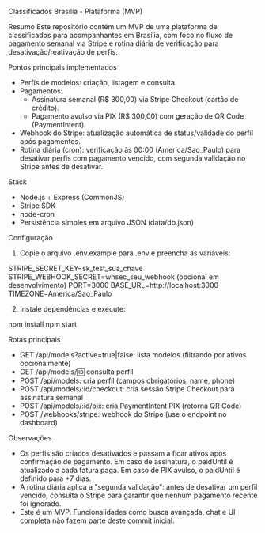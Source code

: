 Classificados Brasília - Plataforma (MVP)

Resumo
Este repositório contém um MVP de uma plataforma de classificados para acompanhantes em Brasília, com foco no fluxo de pagamento semanal via Stripe e rotina diária de verificação para desativação/reativação de perfis.

Pontos principais implementados
- Perfis de modelos: criação, listagem e consulta.
- Pagamentos:
  - Assinatura semanal (R$ 300,00) via Stripe Checkout (cartão de crédito).
  - Pagamento avulso via PIX (R$ 300,00) com geração de QR Code (PaymentIntent).
- Webhook do Stripe: atualização automática de status/validade do perfil após pagamentos.
- Rotina diária (cron): verificação às 00:00 (America/Sao_Paulo) para desativar perfis com pagamento vencido, com segunda validação no Stripe antes de desativar.

Stack
- Node.js + Express (CommonJS)
- Stripe SDK
- node-cron
- Persistência simples em arquivo JSON (data/db.json)

Configuração
1) Copie o arquivo .env.example para .env e preencha as variáveis:

STRIPE_SECRET_KEY=sk_test_sua_chave
STRIPE_WEBHOOK_SECRET=whsec_seu_webhook (opcional em desenvolvimento)
PORT=3000
BASE_URL=http://localhost:3000
TIMEZONE=America/Sao_Paulo

2) Instale dependências e execute:

npm install
npm start

Rotas principais
- GET /api/models?active=true|false: lista modelos (filtrando por ativos opcionalmente)
- GET /api/models/:id: consulta perfil
- POST /api/models: cria perfil (campos obrigatórios: name, phone)
- POST /api/models/:id/checkout: cria sessão Stripe Checkout para assinatura semanal
- POST /api/models/:id/pix: cria PaymentIntent PIX (retorna QR Code)
- POST /webhooks/stripe: webhook do Stripe (use o endpoint no dashboard)

Observações
- Os perfis são criados desativados e passam a ficar ativos após confirmação de pagamento. Em caso de assinatura, o paidUntil é atualizado a cada fatura paga. Em caso de PIX avulso, o paidUntil é definido para +7 dias.
- A rotina diária aplica a "segunda validação": antes de desativar um perfil vencido, consulta o Stripe para garantir que nenhum pagamento recente foi ignorado.
- Este é um MVP. Funcionalidades como busca avançada, chat e UI completa não fazem parte deste commit inicial.

